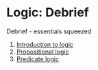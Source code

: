 # Logic: Debrief

Debrief - essentials squeezed

1. [Introduction to logic](./01-intro-to-logic.md)
2. [Propositional logic](./02-propositional-logic.md)
3. [Predicate logic](./03-predicate-logic.md)
